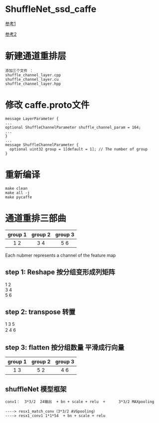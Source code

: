 # ShuffleNet_ssd_caffe
[参考1](https://github.com/FreeApe/VGG-or-MobileNet-SSD/tree/master/examples/shufflenet_ssd_head_shoulder)

[参考2](https://github.com/linchaozhang/shufflenet-ssd)

# 新建通道重排层
    添加三个文件 ：
    shuffle_channel_layer.cpp
    shuffle_channel_layer.cu
    shuffle_channel_layer.hpp
# 修改 caffe.proto文件
    message LayerParameter {
    ...
    optional ShuffleChannelParameter shuffle_channel_param = 164;
    ...
    }
    ...
    message ShuffleChannelParameter {
      optional uint32 group = 1[default = 1]; // The number of group
    }
# 重新编译
    make clean
    make all -j
    make pycaffe
# 通道重排三部曲 

| group 1  | group 2  |  group 3  |  
| :------: | :------: | :-------: |  
| 1     2  | 3     4  |  5     6  |   

Each nubmer represents a channel of the feature map  
    
## step 1: Reshape  按分组变形成列矩阵
1  2  
3  4   
5  6 
## step 2: transpose  转置
1 3 5  
2 4 6　　
## step 3: flatten    按分组数量 平滑成行向量

| group 1  | group 2  |  group 3  |  
| :-----:  | :------: | :-------: |  
| 1     3  | 5     2  |  4     6  |  


## shuffleNet 模型框架

    conv1：  3*3/2  24输出  + bn + scale + relu  +      3*3/2 MAXpooling

    ----> resx1_match_conv（3*3/2 AVGpooling） 
    ----> resx1_conv1 1*1*54  + bn + scale + relu  


